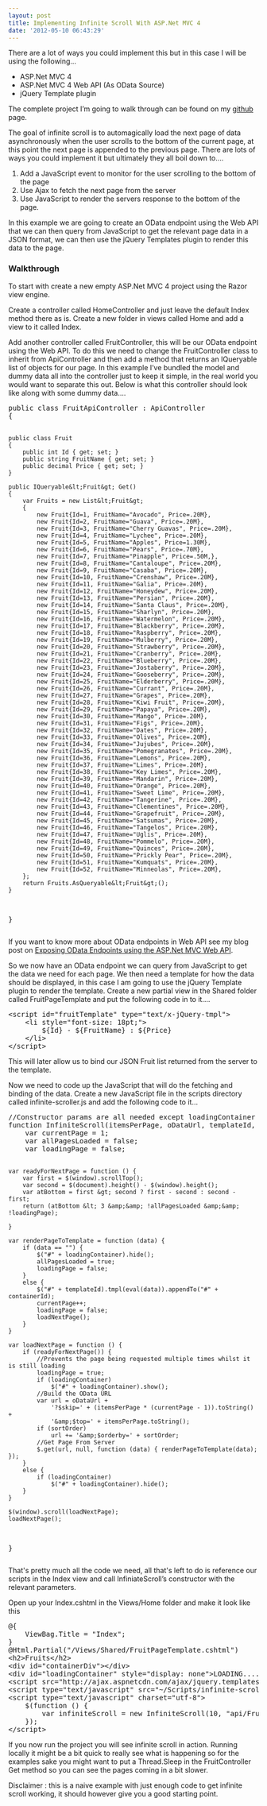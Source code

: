 ```yaml
---
layout: post
title: Implementing Infinite Scroll With ASP.Net MVC 4
date: '2012-05-10 06:43:29'
---
```


<p>There are a lot of ways you could implement this but in this case I will be using the following…</p> <ul> <li>ASP.Net MVC 4  <li>ASP.Net MVC 4 Web API (As OData Source)  <li>jQuery Template plugin</li></ul> <p>The complete project I’m going to walk through can be found on my <a href="https://github.com/gavdraper/MVC-WebApi-Infinite-Scroll">github</a> page.</p> <p>The goal of infinite scroll is to automagically load the next page of data asynchronously when the user scrolls to the bottom of the current page, at this point the next page is appended to the previous page. There are lots of ways you could implement it but ultimately they all boil down to….</p> <ol> <li>Add a JavaScript event to monitor for the user scrolling to the bottom of the page  <li>Use Ajax to fetch the next page from the server  <li>Use JavaScript to render the servers response to the bottom of the page.</li></ol> <p>In this example we are going to create an OData endpoint using the Web API that we can then query from JavaScript to get the relevant page data in a JSON format, we can then use the jQuery Templates plugin to render this data to the page.</p> <h3>Walkthrough</h3> <p>To start with create a new empty ASP.Net MVC 4 project using the Razor view engine.</p> <p>Create a controller called HomeController and just leave the default Index method there as is. Create a new folder in views called Home and add a view to it called Index.</p> <p>Add another controller called FruitController, this will be our OData endpoint using the Web API. To do this we need to change the FruitController class to inherit from ApiController and then add a method that returns an IQueryable list of objects for our page. In this example I’ve bundled the model and dummy data all into the controller just to keep it simple, in the real world you would want to separate this out. Below is what this controller should look like along with some dummy data….</p><pre class="brush: csharp; gutter: false; toolbar: false;">public class FruitApiController : ApiController
{

    public class Fruit
    {
        public int Id { get; set; }
        public string FruitName { get; set; }
        public decimal Price { get; set; }
    }

    public IQueryable&lt;Fruit&gt; Get()
    {
        var Fruits = new List&lt;Fruit&gt;
        {
            new Fruit{Id=1, FruitName="Avocado", Price=.20M},
            new Fruit{Id=2, FruitName="Guava", Price=.20M},
            new Fruit{Id=3, FruitName="Cherry Guavas", Price=.20M},
            new Fruit{Id=4, FruitName="Lychee", Price=.20M},
            new Fruit{Id=5, FruitName="Apples", Price=1.30M},
            new Fruit{Id=6, FruitName="Pears", Price=.70M},
            new Fruit{Id=7, FruitName="Pinapple", Price=.50M,},
            new Fruit{Id=8, FruitName="Cantaloupe", Price=.20M},
            new Fruit{Id=9, FruitName="Casaba", Price=.20M},
            new Fruit{Id=10, FruitName="Crenshaw", Price=.20M},
            new Fruit{Id=11, FruitName="Galia", Price=.20M},
            new Fruit{Id=12, FruitName="Honeydew", Price=.20M},
            new Fruit{Id=13, FruitName="Persian", Price=.20M},
            new Fruit{Id=14, FruitName="Santa Claus", Price=.20M},
            new Fruit{Id=15, FruitName="Sharlyn", Price=.20M},
            new Fruit{Id=16, FruitName="Watermelon", Price=.20M},
            new Fruit{Id=17, FruitName="Blackberry", Price=.20M},
            new Fruit{Id=18, FruitName="Raspberry", Price=.20M},
            new Fruit{Id=19, FruitName="Mulberry", Price=.20M},
            new Fruit{Id=20, FruitName="Strawberry", Price=.20M},
            new Fruit{Id=21, FruitName="Cranberry", Price=.20M},
            new Fruit{Id=22, FruitName="Blueberry", Price=.20M},
            new Fruit{Id=23, FruitName="Jostaberry", Price=.20M},
            new Fruit{Id=24, FruitName="Gooseberry", Price=.20M},
            new Fruit{Id=25, FruitName="Elderberry", Price=.20M},
            new Fruit{Id=26, FruitName="Currant", Price=.20M},
            new Fruit{Id=27, FruitName="Grapes", Price=.20M},
            new Fruit{Id=28, FruitName="Kiwi Fruit", Price=.20M},
            new Fruit{Id=29, FruitName="Papaya", Price=.20M},
            new Fruit{Id=30, FruitName="Mango", Price=.20M},
            new Fruit{Id=31, FruitName="Figs", Price=.20M},
            new Fruit{Id=32, FruitName="Dates", Price=.20M},
            new Fruit{Id=33, FruitName="Olives", Price=.20M},
            new Fruit{Id=34, FruitName="Jujubes", Price=.20M},
            new Fruit{Id=35, FruitName="Pomegranates", Price=.20M},
            new Fruit{Id=36, FruitName="Lemons", Price=.20M},
            new Fruit{Id=37, FruitName="Limes", Price=.20M},
            new Fruit{Id=38, FruitName="Key Limes", Price=.20M},
            new Fruit{Id=39, FruitName="Mandarin", Price=.20M},
            new Fruit{Id=40, FruitName="Orange", Price=.20M},
            new Fruit{Id=41, FruitName="Sweet Lime", Price=.20M},
            new Fruit{Id=42, FruitName="Tangerine", Price=.20M},
            new Fruit{Id=43, FruitName="Clementines", Price=.20M},
            new Fruit{Id=44, FruitName="Grapefruit", Price=.20M},
            new Fruit{Id=45, FruitName="Satsumas", Price=.20M},
            new Fruit{Id=46, FruitName="Tangelos", Price=.20M},
            new Fruit{Id=47, FruitName="Uglis", Price=.20M},
            new Fruit{Id=48, FruitName="Pommelo", Price=.20M},
            new Fruit{Id=49, FruitName="Quinces", Price=.20M},
            new Fruit{Id=50, FruitName="Prickly Pear", Price=.20M},
            new Fruit{Id=51, FruitName="Kumquats", Price=.20M},
            new Fruit{Id=52, FruitName="Minneolas", Price=.20M},
        };
        return Fruits.AsQueryable&lt;Fruit&gt;();
    }

}
</pre>
<p>If you want to know more about OData endpoints in Web API see my blog post on <a href="http://www.gavindraper.co.uk/2012/04/28/exposing-odata-endpoints-using-the-asp-net-mvc-web-api/">Exposing OData Endpoints using the ASP.Net MVC Web API</a>.</p>
<p>So we now have an OData endpoint we can query from JavaScript to get the data we need for each page. We then need a template for how the data should be displayed, in this case I am going to use the jQuery Template plugin to render the template. Create a new partial view in the Shared folder called FruitPageTemplate and put the following code in to it….</p><pre class="brush: csharp; gutter: false; toolbar: false;">&lt;script id="fruitTemplate" type="text/x-jQuery-tmpl"&gt;
    &lt;li style="font-size: 18pt;"&gt;
        ${Id} - ${FruitName} : ${Price}
    &lt;/li&gt;
&lt;/script&gt;
</pre>
<p>This will later allow us to bind our JSON Fruit list returned from the server to the template.</p>
<p>Now we need to code up the JavaScript that will do the fetching and binding of the data. Create a new JavaScript file in the scripts directory called infinite-scroller.js and add the following code to it…</p><pre class="brush: csharp; gutter: false; toolbar: false;">//Constructor params are all needed except loadingContainer and sortOrder
function InfiniteScroll(itemsPerPage, oDataUrl, templateId, containerId, loadingContainer, sortOrder) {
    var currentPage = 1;
    var allPagesLoaded = false;
    var loadingPage = false;

    var readyForNextPage = function () {
        var first = $(window).scrollTop();
        var second = $(document).height() - $(window).height();
        var atBottom = first &gt; second ? first - second : second - first;
        return (atBottom &lt; 3 &amp;&amp; !allPagesLoaded &amp;&amp; !loadingPage);

    }

    var renderPageToTemplate = function (data) {
        if (data == "") {
            $("#" + loadingContainer).hide();
            allPagesLoaded = true;
            loadingPage = false;
        }
        else {
            $("#" + templateId).tmpl(eval(data)).appendTo("#" + containerId);
            currentPage++;
            loadingPage = false;
            loadNextPage();
        }
    }

    var loadNextPage = function () {
        if (readyForNextPage()) {
            //Prevents the page being requested multiple times whilst it is still loading
            loadingPage = true;
            if (loadingContainer)
                $("#" + loadingContainer).show();
            //Build the OData URL
            var url = oDataUrl +
                '?$skip=' + (itemsPerPage * (currentPage - 1)).toString() +
                '&amp;$top=' + itemsPerPage.toString();
            if (sortOrder)
                url += '&amp;$orderby=' + sortOrder;
            //Get Page From Server
            $.get(url, null, function (data) { renderPageToTemplate(data); });
        }
        else {
            if (loadingContainer)
                $("#" + loadingContainer).hide();
        }
    }

    $(window).scroll(loadNextPage);
    loadNextPage();
}
</pre>
<p>That's pretty much all the code we need, all that's left to do is reference our scripts in the Index view and call InfiniateScroll’s constructor with the relevant parameters.</p>
<p>Open up your Index.cshtml in the Views/Home folder and make it look like this</p><pre class="brush: csharp; gutter: false; toolbar: false;">@{
    ViewBag.Title = "Index";
}
@Html.Partial("/Views/Shared/FruitPageTemplate.cshtml")
&lt;h2&gt;Fruits&lt;/h2&gt;
&lt;div id="containerDiv"&gt;&lt;/div&gt;
&lt;div id="loadingContainer" style="display: none"&gt;LOADING.....&lt;/div&gt;
&lt;script src="http://ajax.aspnetcdn.com/ajax/jquery.templates/beta1/jquery.tmpl.min.js"&gt;&lt;/script&gt;
&lt;script type="text/javascript" src="~/Scripts/infinite-scroller.js"&gt;&lt;/script&gt;
&lt;script type="text/javascript" charset="utf-8"&gt;
    $(function () {
        var infiniteScroll = new InfiniteScroll(10, "api/FruitApi", "fruitTemplate", "containerDiv", "loadingContainer","FruitName");
    });
&lt;/script&gt;
</pre>
<p>If you now run the project you will see infinite scroll in action. Running locally it might be a bit quick to really see what is happening so for the examples sake you might want to put a Thread.Sleep in the FruitController Get method so you can see the pages coming in a bit slower.</p>
<p>Disclaimer : this is a naive example with just enough code to get infinite scroll working, it should however give you a good starting point.</p>